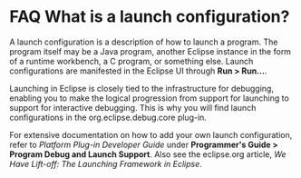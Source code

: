 

FAQ What is a launch configuration?
===================================

A launch configuration is a description of how to launch a program. The program itself may be a Java program, another Eclipse instance in the form of a runtime workbench, a C program, or something else. Launch configurations are manifested in the Eclipse UI through **Run > Run...**.

Launching in Eclipse is closely tied to the infrastructure for debugging, enabling you to make the logical progression from support for launching to support for interactive debugging. This is why you will find launch configurations in the org.eclipse.debug.core plug-in.

For extensive documentation on how to add your own launch configuration, refer to _Platform Plug-in Developer Guide_ under **Programmer's Guide > Program Debug and Launch Support**. Also see the eclipse.org article, _We Have Lift-off: The Launching Framework in Eclipse_.

